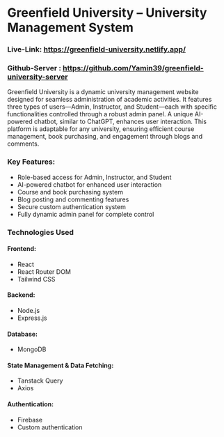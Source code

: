 # Greenfield University – University Management System
### Live-Link: https://greenfield-university.netlify.app/
### Github-Server : https://github.com/Yamin39/greenfield-university-server

Greenfield University is a dynamic university management website designed for seamless administration of academic activities. It features three types of users—Admin, Instructor, and Student—each with specific functionalities controlled through a robust admin panel. A unique AI-powered chatbot, similar to ChatGPT, enhances user interaction. This platform is adaptable for any university, ensuring efficient course management, book purchasing, and engagement through blogs and comments.

### Key Features:
- Role-based access for Admin, Instructor, and Student
- AI-powered chatbot for enhanced user interaction
- Course and book purchasing system
- Blog posting and commenting features
- Secure custom authentication system
- Fully dynamic admin panel for complete control
  
### Technologies Used

#### Frontend:
- React  
- React Router DOM  
- Tailwind CSS  

#### Backend:
- Node.js  
- Express.js  

#### Database:
- MongoDB  

#### State Management & Data Fetching:
- Tanstack Query  
- Axios  

#### Authentication:
- Firebase  
- Custom authentication  



